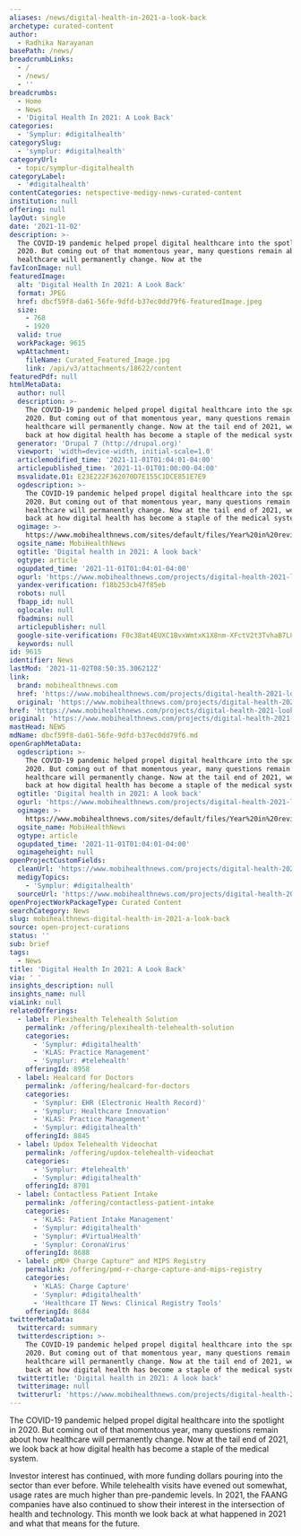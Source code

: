 ```yaml
---
aliases: /news/digital-health-in-2021-a-look-back
archetype: curated-content
author:
  - Radhika Narayanan
basePath: /news/
breadcrumbLinks:
  - /
  - /news/
  - ''
breadcrumbs:
  - Home
  - News
  - 'Digital Health In 2021: A Look Back'
categories:
  - 'Symplur: #digitalhealth'
categorySlug:
  - 'symplur: #digitalhealth'
categoryUrl:
  - topic/symplur-digitalhealth
categoryLabel:
  - '#digitalhealth'
contentCategories: netspective-medigy-news-curated-content
institution: null
offering: null
layOut: single
date: '2021-11-02'
description: >-
  The COVID-19 pandemic helped propel digital healthcare into the spotlight in
  2020. But coming out of that momentous year, many questions remain about how
  healthcare will permanently change. Now at the
favIconImage: null
featuredImage:
  alt: 'Digital Health In 2021: A Look Back'
  format: JPEG
  href: dbcf59f8-da61-56fe-9dfd-b37ec0dd79f6-featuredImage.jpeg
  size:
    - 768
    - 1920
  valid: true
  workPackage: 9615
  wpAttachment:
    fileName: Curated_Featured_Image.jpg
    link: /api/v3/attachments/18622/content
featuredPdf: null
htmlMetaData:
  author: null
  description: >-
    The COVID-19 pandemic helped propel digital healthcare into the spotlight in
    2020. But coming out of that momentous year, many questions remain about how
    healthcare will permanently change. Now at the tail end of 2021, we look
    back at how digital health has become a staple of the medical system.
  generator: 'Drupal 7 (http://drupal.org)'
  viewport: 'width=device-width, initial-scale=1.0'
  articlemodified_time: '2021-11-01T01:04:01-04:00'
  articlepublished_time: '2021-11-01T01:00:00-04:00'
  msvalidate.01: E23E222F362070D7E155C1DCE851E7E9
  ogdescription: >-
    The COVID-19 pandemic helped propel digital healthcare into the spotlight in
    2020. But coming out of that momentous year, many questions remain about how
    healthcare will permanently change. Now at the tail end of 2021, we look
    back at how digital health has become a staple of the medical system.
  ogimage: >-
    https://www.mobihealthnews.com/sites/default/files/Year%20in%20review%20Photo%20Iryna%20Khabliuk%20%20EyeEm%20%20Getty%20Images.jpg
  ogsite_name: MobiHealthNews
  ogtitle: 'Digital health in 2021: A look back'
  ogtype: article
  ogupdated_time: '2021-11-01T01:04:01-04:00'
  ogurl: 'https://www.mobihealthnews.com/projects/digital-health-2021-look-back'
  yandex-verification: f18b253cb47f85eb
  robots: null
  fbapp_id: null
  oglocale: null
  fbadmins: null
  articlepublisher: null
  google-site-verification: F0c38at4EUXC1BvxWmtxK1X8nm-XFctV2t3TvhaB7L8
  keywords: null
id: 9615
identifier: News
lastMod: '2021-11-02T08:50:35.306212Z'
link:
  brand: mobihealthnews.com
  href: 'https://www.mobihealthnews.com/projects/digital-health-2021-look-back'
  original: 'https://www.mobihealthnews.com/projects/digital-health-2021-look-back'
href: 'https://www.mobihealthnews.com/projects/digital-health-2021-look-back'
original: 'https://www.mobihealthnews.com/projects/digital-health-2021-look-back'
mastHead: NEWS
mdName: dbcf59f8-da61-56fe-9dfd-b37ec0dd79f6.md
openGraphMetaData:
  ogdescription: >-
    The COVID-19 pandemic helped propel digital healthcare into the spotlight in
    2020. But coming out of that momentous year, many questions remain about how
    healthcare will permanently change. Now at the tail end of 2021, we look
    back at how digital health has become a staple of the medical system.
  ogtitle: 'Digital health in 2021: A look back'
  ogurl: 'https://www.mobihealthnews.com/projects/digital-health-2021-look-back'
  ogimage: >-
    https://www.mobihealthnews.com/sites/default/files/Year%20in%20review%20Photo%20Iryna%20Khabliuk%20%20EyeEm%20%20Getty%20Images.jpg
  ogsite_name: MobiHealthNews
  ogtype: article
  ogupdated_time: '2021-11-01T01:04:01-04:00'
  ogimageheight: null
openProjectCustomFields:
  cleanUrl: 'https://www.mobihealthnews.com/projects/digital-health-2021-look-back'
  medigyTopics:
    - 'Symplur: #digitalhealth'
  sourceUrl: 'https://www.mobihealthnews.com/projects/digital-health-2021-look-back'
openProjectWorkPackageType: Curated Content
searchCategory: News
slug: mobihealthnews-digital-health-in-2021-a-look-back
source: open-project-curations
status: ''
sub: brief
tags:
  - News
title: 'Digital Health In 2021: A Look Back'
via: ' '
insights_description: null
insights_name: null
viaLink: null
relatedOfferings:
  - label: Plexihealth Telehealth Solution
    permalink: /offering/plexihealth-telehealth-solution
    categories:
      - 'Symplur: #digitalhealth'
      - 'KLAS: Practice Management'
      - 'Symplur: #telehealth'
    offeringId: 8958
  - label: Healcard for Doctors
    permalink: /offering/healcard-for-doctors
    categories:
      - 'Symplur: EHR (Electronic Health Record)'
      - 'Symplur: Healthcare Innovation'
      - 'KLAS: Practice Management'
      - 'Symplur: #digitalhealth'
    offeringId: 8845
  - label: Updox Telehealth Videochat
    permalink: /offering/updox-telehealth-videochat
    categories:
      - 'Symplur: #telehealth'
      - 'Symplur: #digitalhealth'
    offeringId: 8701
  - label: Contactless Patient Intake
    permalink: /offering/contactless-patient-intake
    categories:
      - 'KLAS: Patient Intake Management'
      - 'Symplur: #digitalhealth'
      - 'Symplur: #VirtualHealth'
      - 'Symplur: CoronaVirus'
    offeringId: 8688
  - label: pMD® Charge Capture™ and MIPS Registry
    permalink: /offering/pmd-r-charge-capture-and-mips-registry
    categories:
      - 'KLAS: Charge Capture'
      - 'Symplur: #digitalhealth'
      - 'Healthcare IT News: Clinical Registry Tools'
    offeringId: 8684
twitterMetaData:
  twittercard: summary
  twitterdescription: >-
    The COVID-19 pandemic helped propel digital healthcare into the spotlight in
    2020. But coming out of that momentous year, many questions remain about how
    healthcare will permanently change. Now at the tail end of 2021, we look
    back at how digital health has become a staple of the medical system.
  twittertitle: 'Digital health in 2021: A look back'
  twitterimage: null
  twitterurl: 'https://www.mobihealthnews.com/projects/digital-health-2021-look-back'
---
```

<p>The COVID-19 pandemic helped propel digital healthcare into the spotlight in 2020. But coming out of that momentous year, many questions remain about how healthcare will permanently change. Now at the tail end of 2021, we look back at how digital health has become a staple of the medical system.</p><p>Investor interest has continued, with more funding dollars pouring into the sector than ever before. While telehealth visits have evened out somewhat, usage rates are much higher than pre-pandemic levels. In 2021, the FAANG companies have also continued to show their interest in the intersection of health and technology. This month we look back at what happened in 2021 and what that means for the future.</p>
